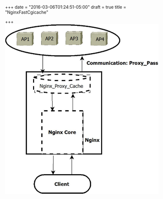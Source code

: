 +++
date = "2016-03-06T01:24:51-05:00"
draft = true
title = "NginxFastCgicache"

+++
![Nginx_Proxy_Cache](nginx_cache.jpeg)
